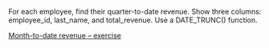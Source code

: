 For each employee, find their quarter-to-date revenue. Show three columns: employee_id, last_name, and total_revenue. Use a DATE_TRUNC() function.

[Month-to-date revenue – exercise](https://learnsql.com/course/sql-revenue-trend-analysis/total-revenue/basic-revenue-metrics/month-to-date-revenue-exercise)
